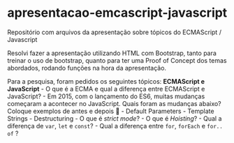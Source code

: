 # apresentacao-emcascript-javascript
Repositório com arquivos da apresentação sobre tópicos do ECMAScript / Javascript

Resolvi fazer a apresentação utilizando HTML com Bootstrap, tanto para treinar o uso de bootstrap, quanto para ter uma Proof of Concept dos temas abordados, rodando funções na hora da apresentação.

Para a pesquisa, foram pedidos os seguintes tópicos:
**ECMAScript e JavaScript**
    - O que é a ECMA e qual a diferença entre ECMAScript e JavaScript?
    - Em 2015, com o lançamento do ES6, muitas mudanças começaram a acontecer no JavaScript. Quais foram as mudanças abaixo? Coloque exemplos de antes e depois 🙂
        - Default Parameters
        - Template Strings
        - Destructuring
    - O que é *strict mode*?
    - O que é *Hoisting*?
    - Qual a diferença de `var`, `let` e `const`?
    - Qual a diferença entre `for`, `forEach` e `for.. of` ?
